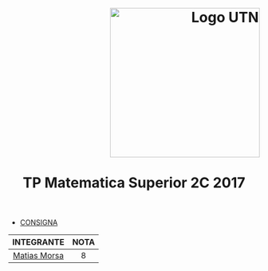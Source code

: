 
<h1>
  <br>
  <div class="row">
  <div class="column" align = "right" ><a href = "http://dds-jv.github.io"><img src = "https://www.frba.utn.edu.ar/wp-content/uploads/2016/08/logo-utn.ba-horizontal-e1471367724904.jpg" alt="Logo UTN" width="300"></a></div><br>
  <div class="column" align= "center">TP Matematica Superior 2C 2017</div>
</div>
  </br>
</h1>

#### 
  - [CONSIGNA](https://drive.google.com/file/d/1zr_yuCi0dDfZLlICOJwAMItjogle2Sd_/view?usp=sharing)
 
|     INTEGRANTE            |       NOTA            |
|  :----------------:       |  :----------------:   |
|     [Matias Morsa](https://www.linkedin.com/in/matias-morsa-b8172861/)          |        8              |

